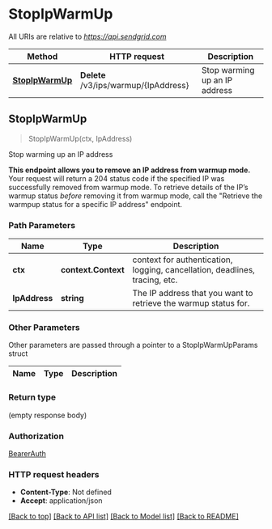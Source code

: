 # StopIpWarmUp

All URIs are relative to *https://api.sendgrid.com*

Method | HTTP request | Description
------------- | ------------- | -------------
[**StopIpWarmUp**](StopIpWarmUp.md#StopIpWarmUp) | **Delete** /v3/ips/warmup/{IpAddress} | Stop warming up an IP address



## StopIpWarmUp

> StopIpWarmUp(ctx, IpAddress)

Stop warming up an IP address

**This endpoint allows you to remove an IP address from warmup mode.**  Your request will return a 204 status code if the specified IP was successfully removed from warmup mode. To retrieve details of the IP’s warmup status *before* removing it from warmup mode, call the  \"Retrieve the warmpup status for a specific IP address\" endpoint.

### Path Parameters


Name | Type | Description
------------- | ------------- | -------------
**ctx** | **context.Context** | context for authentication, logging, cancellation, deadlines, tracing, etc.
**IpAddress** | **string** | The IP address that you want to retrieve the warmup status for.

### Other Parameters

Other parameters are passed through a pointer to a StopIpWarmUpParams struct


Name | Type | Description
------------- | ------------- | -------------

### Return type

 (empty response body)

### Authorization

[BearerAuth](../README.md#BearerAuth)

### HTTP request headers

- **Content-Type**: Not defined
- **Accept**: application/json

[[Back to top]](#) [[Back to API list]](../README.md#documentation-for-api-endpoints)
[[Back to Model list]](../README.md#documentation-for-models)
[[Back to README]](../README.md)

